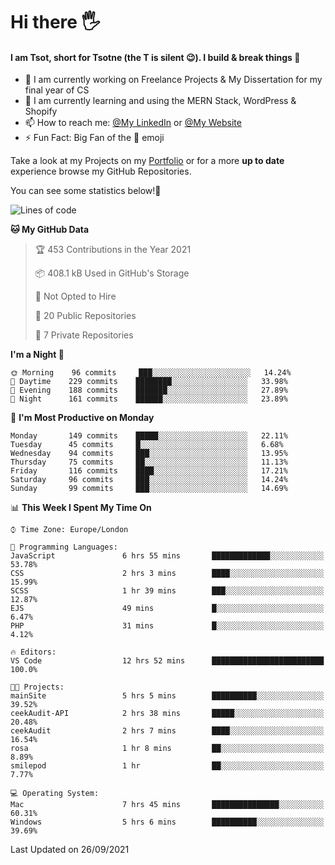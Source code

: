 # Hi there :raised_hand_with_fingers_splayed:
#### I am Tsot, short for Tsotne (the T is silent :wink:). I build & break things :space_invader:
- :telescope: I am currently working on Freelance Projects & My Dissertation for my final year of CS
- :seedling: I am currently learning and using the MERN Stack, WordPress & Shopify
- :mailbox: How to reach me: [@My LinkedIn](https://www.linkedin.com/in/tsotne-gvadzabia/) or [@My Website](https://tsotnegvadzabia.me/contact)
- :zap: Fun Fact: Big Fan of the :space_invader: emoji

Take a look at my Projects on my [Portfolio](https://tsotne.co.uk/) or for a more **up to date** experience browse my GitHub Repositories.

You can see some statistics below!:space_invader:
<!--START_SECTION:waka-->
![Lines of code](https://img.shields.io/badge/From%20Hello%20World%20I%27ve%20Written-3.5%20million%20lines%20of%20code-blue)

**🐱 My GitHub Data** 

> 🏆 453 Contributions in the Year 2021
 > 
> 📦 408.1 kB Used in GitHub's Storage 
 > 
> 🚫 Not Opted to Hire
 > 
> 📜 20 Public Repositories 
 > 
> 🔑 7 Private Repositories  
 > 
**I'm a Night 🦉** 

```text
🌞 Morning    96 commits     ███░░░░░░░░░░░░░░░░░░░░░░   14.24% 
🌆 Daytime    229 commits    ████████░░░░░░░░░░░░░░░░░   33.98% 
🌃 Evening    188 commits    ███████░░░░░░░░░░░░░░░░░░   27.89% 
🌙 Night      161 commits    ██████░░░░░░░░░░░░░░░░░░░   23.89%

```
📅 **I'm Most Productive on Monday** 

```text
Monday       149 commits    █████░░░░░░░░░░░░░░░░░░░░   22.11% 
Tuesday      45 commits     █░░░░░░░░░░░░░░░░░░░░░░░░   6.68% 
Wednesday    94 commits     ███░░░░░░░░░░░░░░░░░░░░░░   13.95% 
Thursday     75 commits     ██░░░░░░░░░░░░░░░░░░░░░░░   11.13% 
Friday       116 commits    ████░░░░░░░░░░░░░░░░░░░░░   17.21% 
Saturday     96 commits     ███░░░░░░░░░░░░░░░░░░░░░░   14.24% 
Sunday       99 commits     ███░░░░░░░░░░░░░░░░░░░░░░   14.69%

```


📊 **This Week I Spent My Time On** 

```text
⌚︎ Time Zone: Europe/London

💬 Programming Languages: 
JavaScript               6 hrs 55 mins       █████████████░░░░░░░░░░░░   53.78% 
CSS                      2 hrs 3 mins        ████░░░░░░░░░░░░░░░░░░░░░   15.99% 
SCSS                     1 hr 39 mins        ███░░░░░░░░░░░░░░░░░░░░░░   12.87% 
EJS                      49 mins             █░░░░░░░░░░░░░░░░░░░░░░░░   6.47% 
PHP                      31 mins             █░░░░░░░░░░░░░░░░░░░░░░░░   4.12%

🔥 Editors: 
VS Code                  12 hrs 52 mins      █████████████████████████   100.0%

🐱‍💻 Projects: 
mainSite                 5 hrs 5 mins        ██████████░░░░░░░░░░░░░░░   39.52% 
ceekAudit-API            2 hrs 38 mins       █████░░░░░░░░░░░░░░░░░░░░   20.48% 
ceekAudit                2 hrs 7 mins        ████░░░░░░░░░░░░░░░░░░░░░   16.54% 
rosa                     1 hr 8 mins         ██░░░░░░░░░░░░░░░░░░░░░░░   8.89% 
smilepod                 1 hr                ██░░░░░░░░░░░░░░░░░░░░░░░   7.77%

💻 Operating System: 
Mac                      7 hrs 45 mins       ███████████████░░░░░░░░░░   60.31% 
Windows                  5 hrs 6 mins        ██████████░░░░░░░░░░░░░░░   39.69%

```


 Last Updated on 26/09/2021
<!--END_SECTION:waka-->
